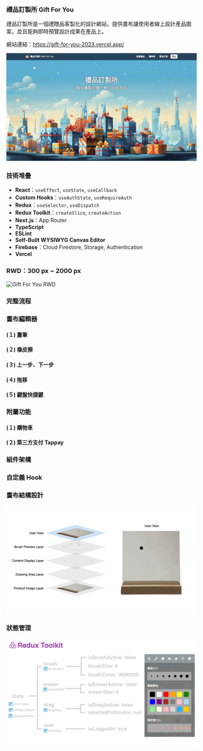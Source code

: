 ### 禮品訂製所 Gift For You

禮品訂製所是一個禮贈品客製化的設計網站，提供畫布讓使用者線上設計產品圖案，並且能夠即時預覽設計成果在產品上。

網站連結：https://gift-for-you-2023.vercel.app/

![Gift For You Home Page](public/images/README/home-page.jpeg)


### 技術堆疊

- **React**：`useEffect`, `useState`, `useCallback`
- **Custom Hooks**：`useAuthState`, `useRequireAuth`
- **Redux**：`useSelector`, `useDispatch`
- **Redux Toolkit**：`createSlice`, `createAction`
- **Next.js**：App Router
- **TypeScript**
- **ESLint**
- **Self-Built WYSIWYG Canvas Editor**
- **Firebase**：Cloud Firestore, Storage, Authentication
- **Vercel**
<!-- 補圖-->

### RWD：300 px ~ 2000 px
![Gift For You RWD](public/images/README/home-page-RWD.gif)


### 完整流程
<!-- 待補 GIF 動畫圖-->

### 畫布編輯器
#### (１) 畫筆
<!-- 待補 GIF 動畫圖-->

#### (２) 橡皮擦
<!-- 待補 GIF 動畫圖-->

#### (３) 上一步、下一步
<!-- 待補 GIF 動畫圖-->

#### (４) 拖移
<!-- 待補 GIF 動畫圖-->

#### (５) 鍵盤快捷鍵
<!-- 待補 GIF 動畫圖-->

### 附屬功能
#### (１) 購物車
<!-- 待補 GIF 動畫圖-->

#### (２) 第三方支付 Tappay
<!-- 待補 GIF 動畫圖-->

### 組件架構
<!-- 待補：組件結構  -->

### 自定義 Hook

<!-- 待補：自定義 Hook 介紹  -->

### 畫布結構設計

![Canvas Structure Diagram](public/images/brush-structure-diagram.gif)

### 狀態管理
  
![Redux Toolkit](public/images/README/redux-toolkit.gif)


